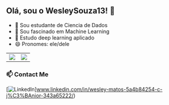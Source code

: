 ## Olá, sou o WesleySouza13! 👋

- 🔭 Sou estudante de Ciencia de Dados
- 🌱 Sou fascinado em Machine Learning
- 👯 Estudo deep learning aplicado 
- 😄 Pronomes: ele/dele

<table>
  <tr style="border: none;">
    <td style="border: none;">
      <picture>
        <source
          srcset="https://github-readme-stats.vercel.app/api?username=WesleySouza13&show_icons=true&theme=dark&title_color=C00102&icon_color=C00102"
          media="(prefers-color-scheme: dark)"
        />
        <source
          srcset="https://github-readme-stats.vercel.app/api?username=WesleySouza13&show_icons=true&title_color=C00102&icon_color=C00102"
          media="(prefers-color-scheme: light), (prefers-color-scheme: no-preference)"
        />
        <img src="https://github-readme-stats.vercel.app/api?username=WesleySouza13&show_icons=true&title_color=C00102&icon_color=C00102" />
      </picture>
    </td>
    <td style="border: none;">
      <picture>
        <source
          srcset="https://github-readme-stats.vercel.app/api/top-langs/?username=WesleySouza13&layout=compact&theme=dark&title_color=C00102"
          media="(prefers-color-scheme: dark)"
        />
        <source
          srcset="https://github-readme-stats.vercel.app/api/top-langs/?username=WesleySouza13&layout=compact&title_color=C00102"
          media="(prefers-color-scheme: light), (prefers-color-scheme: no-preference)"
        />
        <img src="https://github-readme-stats.vercel.app/api/top-langs/?username=WesleySouza13&layout=compact&title_color=C00102" />
      </picture>
    </td>
  </tr>
</table>

### 📫 Contact Me


[![LinkedIn](https://img.shields.io/badge/-LinkedIn-0077B5?style=flat&logo=LinkedIn&logoColor=white)]www.linkedin.com/in/wesley-matos-5a4b84254-c-j%C3%BAnior-343a65222/)
